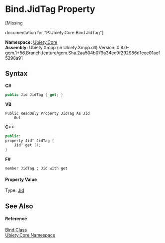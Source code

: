 # Bind.JidTag Property 
 

\[Missing <summary> documentation for "P:Ubiety.Core.Bind.JidTag"\]

**Namespace:**&nbsp;<a href="aced5668-5a9c-1ea2-e16e-3faf214f48b3">Ubiety.Core</a><br />**Assembly:**&nbsp;Ubiety.Xmpp (in Ubiety.Xmpp.dll) Version: 0.8.0-gcm.1+56.Branch.feature/gcm.Sha.2aa504b079a34ee9f292986d1eee01aef5298a91

## Syntax

**C#**<br />
``` C#
public Jid JidTag { get; }
```

**VB**<br />
``` VB
Public ReadOnly Property JidTag As Jid
	Get
```

**C++**<br />
``` C++
public:
property Jid^ JidTag {
	Jid^ get ();
}
```

**F#**<br />
``` F#
member JidTag : Jid with get

```


#### Property Value
Type: <a href="e5b42afc-e2ee-7e29-93ca-2b1b009edf82">Jid</a>

## See Also


#### Reference
<a href="f56ba217-eeab-d00d-f422-5814e1b2ee34">Bind Class</a><br /><a href="aced5668-5a9c-1ea2-e16e-3faf214f48b3">Ubiety.Core Namespace</a><br />